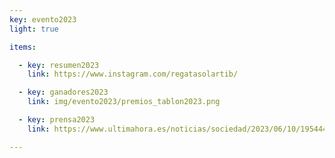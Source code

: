 ```yaml
---
key: evento2023
light: true

items:

  - key: resumen2023
    link: https://www.instagram.com/regatasolartib/

  - key: ganadores2023
    link: img/evento2023/premios_tablon2023.png

  - key: prensa2023
    link: https://www.ultimahora.es/noticias/sociedad/2023/06/10/1954445/regata-solar-parc-mar.html

---
```

